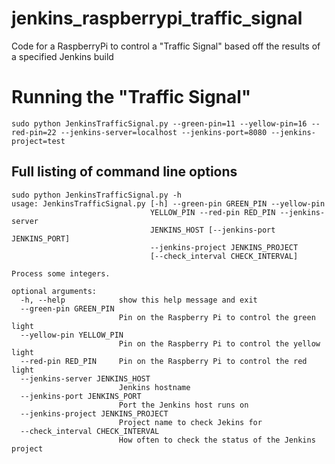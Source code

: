 # jenkins_raspberrypi_traffic_signal

Code for a RaspberryPi to control a "Traffic Signal" based off the results of a specified Jenkins build


# Running the "Traffic Signal"

```
sudo python JenkinsTrafficSignal.py --green-pin=11 --yellow-pin=16 --red-pin=22 --jenkins-server=localhost --jenkins-port=8080 --jenkins-project=test
```

## Full listing of command line options

```
sudo python JenkinsTrafficSignal.py -h
usage: JenkinsTrafficSignal.py [-h] --green-pin GREEN_PIN --yellow-pin
                               YELLOW_PIN --red-pin RED_PIN --jenkins-server
                               JENKINS_HOST [--jenkins-port JENKINS_PORT]
                               --jenkins-project JENKINS_PROJECT
                               [--check_interval CHECK_INTERVAL]

Process some integers.

optional arguments:
  -h, --help            show this help message and exit
  --green-pin GREEN_PIN
                        Pin on the Raspberry Pi to control the green light
  --yellow-pin YELLOW_PIN
                        Pin on the Raspberry Pi to control the yellow light
  --red-pin RED_PIN     Pin on the Raspberry Pi to control the red light
  --jenkins-server JENKINS_HOST
                        Jenkins hostname
  --jenkins-port JENKINS_PORT
                        Port the Jenkins host runs on
  --jenkins-project JENKINS_PROJECT
                        Project name to check Jekins for
  --check_interval CHECK_INTERVAL
                        How often to check the status of the Jenkins project
```
